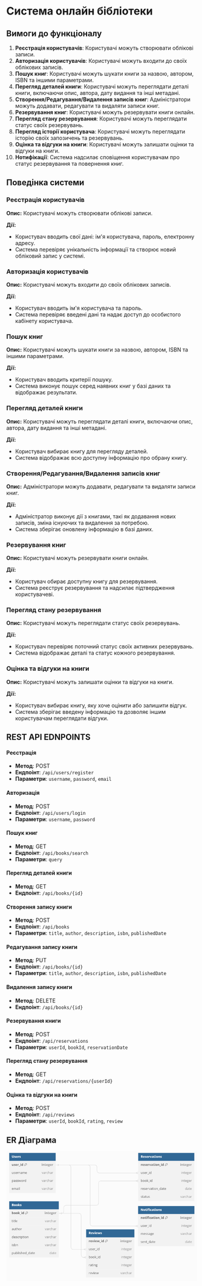 # Система онлайн бібліотеки 
## Вимоги до функціоналу

1. **Реєстрація користувачів**: Користувачі можуть створювати облікові записи.
2. **Авторизація користувачів**: Користувачі можуть входити до своїх облікових записів.
3. **Пошук книг**: Користувачі можуть шукати книги за назвою, автором, ISBN та іншими параметрами.
4. **Перегляд деталей книги**: Користувачі можуть переглядати деталі книги, включаючи опис, автора, дату видання та інші метадані.
5. **Створення/Редагування/Видалення записів книг**: Адміністратори можуть додавати, редагувати та видаляти записи книг.
6. **Резервування книг**: Користувачі можуть резервувати книги онлайн.
7. **Перегляд стану резервування**: Користувачі можуть переглядати статус своїх резервувань.
8. **Перегляд історії користувача**: Користувачі можуть переглядати історію своїх запозичень та резервувань.
9. **Оцінка та відгуки на книги**: Користувачі можуть залишати оцінки та відгуки на книги.
10. **Нотифікації**: Система надсилає сповіщення користувачам про статус резервування та повернення книг.

## Поведінка системи

### Реєстрація користувачів

**Опис:** Користувачі можуть створювати облікові записи.

**Дії:**
- Користувач вводить свої дані: ім'я користувача, пароль, електронну адресу.
- Система перевіряє унікальність інформації та створює новий обліковий запис у системі.

### Авторизація користувачів

**Опис:** Користувачі можуть входити до своїх облікових записів.

**Дії:**
- Користувач вводить ім'я користувача та пароль.
- Система перевіряє введені дані та надає доступ до особистого кабінету користувача.

### Пошук книг

**Опис:** Користувачі можуть шукати книги за назвою, автором, ISBN та іншими параметрами.

**Дії:**
- Користувач вводить критерії пошуку.
- Система виконує пошук серед наявних книг у базі даних та відображає результати.

### Перегляд деталей книги

**Опис:** Користувачі можуть переглядати деталі книги, включаючи опис, автора, дату видання та інші метадані.

**Дії:**
- Користувач вибирає книгу для перегляду деталей.
- Система відображає всю доступну інформацію про обрану книгу.

### Створення/Редагування/Видалення записів книг

**Опис:** Адміністратори можуть додавати, редагувати та видаляти записи книг.

**Дії:**
- Адміністратор виконує дії з книгами, такі як додавання нових записів, зміна існуючих та видалення за потребою.
- Система зберігає оновлену інформацію в базі даних.

### Резервування книг

**Опис:** Користувачі можуть резервувати книги онлайн.

**Дії:**
- Користувач обирає доступну книгу для резервування.
- Система реєструє резервування та надсилає підтвердження користувачеві.

### Перегляд стану резервування

**Опис:** Користувачі можуть переглядати статус своїх резервувань.

**Дії:**
- Користувач перевіряє поточний статус своїх активних резервувань.
- Система відображає деталі та статус кожного резервування.

### Оцінка та відгуки на книги

**Опис:** Користувачі можуть залишати оцінки та відгуки на книги.

**Дії:**
- Користувач вибирає книгу, яку хоче оцінити або залишити відгук.
- Система зберігає введену інформацію та дозволяє іншим користувачам переглядати відгуки.

## REST API EDNPOINTS
#### Реєстрація

- **Метод**: POST
- **Ендпоінт**: `/api/users/register`
- **Параметри**: `username`, `password`, `email`

#### Авторизація

- **Метод**: POST
- **Ендпоінт**: `/api/users/login`
- **Параметри**: `username`, `password`

#### Пошук книг

- **Метод**: GET
- **Ендпоінт**: `/api/books/search`
- **Параметри**: `query`

#### Перегляд деталей книги

- **Метод**: GET
- **Ендпоінт**: `/api/books/{id}`

#### Створення запису книги

- **Метод**: POST
- **Ендпоінт**: `/api/books`
- **Параметри**: `title`, `author`, `description`, `isbn`, `publishedDate`

#### Редагування запису книги

- **Метод**: PUT
- **Ендпоінт**: `/api/books/{id}`
- **Параметри**: `title`, `author`, `description`, `isbn`, `publishedDate`

#### Видалення запису книги

- **Метод**: DELETE
- **Ендпоінт**: `/api/books/{id}`

#### Резервування книги

- **Метод**: POST
- **Ендпоінт**: `/api/reservations`
- **Параметри**: `userId`, `bookId`, `reservationDate`

#### Перегляд стану резервування

- **Метод**: GET
- **Ендпоінт**: `/api/reservations/{userId}`

#### Оцінка та відгуки на книги

- **Метод**: POST
- **Ендпоінт**: `/api/reviews`
- **Параметри**: `userId`, `bookId`, `rating`, `review`

## ER Діаграма
![ER Diagram](ERD.png)
